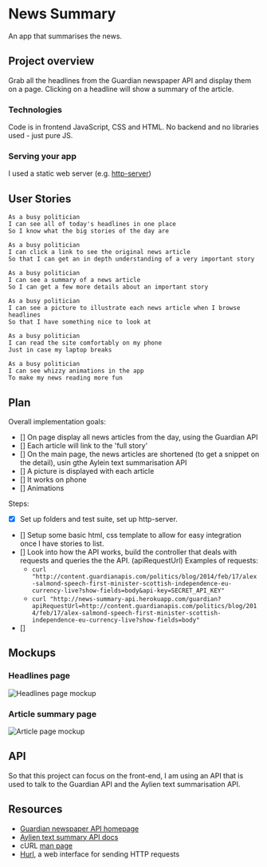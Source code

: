 # News Summary

An app that summarises the news.

## Project overview

Grab all the headlines from the Guardian newspaper API and display them on a page.  Clicking on a headline will show a summary of the article.

### Technologies

Code is in frontend JavaScript, CSS and HTML.  No backend and no libraries used - just pure JS.

### Serving your app

I used a static web server (e.g. [http-server](https://www.npmjs.com/package/http-server))

## User Stories

```
As a busy politician
I can see all of today's headlines in one place
So I know what the big stories of the day are

As a busy politician
I can click a link to see the original news article
So that I can get an in depth understanding of a very important story

As a busy politician
I can see a summary of a news article
So I can get a few more details about an important story

As a busy politician
I can see a picture to illustrate each news article when I browse headlines
So that I have something nice to look at

As a busy politician
I can read the site comfortably on my phone
Just in case my laptop breaks

As a busy politician
I can see whizzy animations in the app
To make my news reading more fun
```

## Plan
Overall implementation goals:
- [] On page display all news articles from the day, using the Guardian API
- [] Each article will link to the 'full story'
- [] On the main page, the news articles are shortened (to get a snippet on the detail), usin gthe Aylein text summarisation API
- [] A picture is displayed with each article
- [] It works on phone
- [] Animations

Steps:
- [x] Set up folders and test suite, set up http-server.
- [] Setup some basic html, css template to allow for easy integration once I have stories to list.
- [] Look into how the API works, build the controller that deals with requests and queries the the API. (apiRequestUrl)
    Examples of requests:
    * ```curl "http://content.guardianapis.com/politics/blog/2014/feb/17/alex-salmond-speech-first-minister-scottish-independence-eu-currency-live?show-fields=body&api-key=SECRET_API_KEY"```
    * ```curl "http://news-summary-api.herokuapp.com/guardian?apiRequestUrl=http://content.guardianapis.com/politics/blog/2014/feb/17/alex-salmond-speech-first-minister-scottish-independence-eu-currency-live?show-fields=body"```
- [] 




## Mockups

### Headlines page

![Headlines page mockup](/images/news-summary-project-headlines-page-mockup.png)

### Article summary page

![Article page mockup](/images/news-summary-project-article-page-mockup.png)

## API

So that this project can focus on the front-end, I am using an API that is used to talk to the Guardian API and the Aylien text summarisation API. 

## Resources

* [Guardian newspaper API homepage](http://open-platform.theguardian.com/documentation/)
* [Aylien text summary API docs](http://docs.aylien.com/docs/summarize)
* cURL [man page](https://curl.haxx.se/docs/manpage.html)
* [Hurl](https://www.hurl.it/), a web interface for sending HTTP requests
